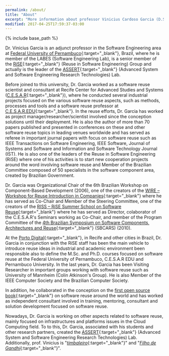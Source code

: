 ```yaml
---
permalink: /about/
title: "About"
excerpt: "More information about professor Vinicius Cardoso Garcia (D.Sc.)"
modified: 2017-04-25T17:59:37-03:00
---
```


{% include base_path %}

Dr. Vinicius Garcia is an adjunct professor in the Software Engineering area at [Federal University of Pernambuco](http://www.cin.ufpe.br){:target="_blank"}, Brazil, where he is member of the LABES (Software Engineering Lab), is a senior member of the [RiSE](http://riselabs.dcc.ufba.br/){:target="_blank"} (Reuse in Software Engineering) Group and actually is the leader of the [ASSERT](http://assertlab.com/){:target="_blank"} (Advanced System and Software Engineering Research Technologies) Lab.

Before joined to this university, Dr. Garcia worked as a software reuse scientist and consultant at Recife Center for Advanced Studies and Systems ([C.E.S.A.R](http://www.cesar.org.br){:target="_blank"}), where he conducted several industrial projects focused on the various software reuse aspects, such as methods, processes and tools and a software reuse professor at [C.E.S.A.R.EDU](http://www.cesar.edu.br){:target="_blank"}. In the reuse efforts, Dr. Garcia has worked as project manager/researcher/scientist involved since the conception solutions until their deployment. He is also the author of more than 70 papers published and presented in conferences on these and other software reuse topics in leading venues worldwide and has served as referee in important journal papers with focus on software reuse such as IEEE Transactions on Software Engineering, IEEE Software, Journal of Systems and Software and Information and Software Technology Journal (IST). He is also one of the leaders of the Reuse in Software Engineering (RiSE) where one of his activities is to start new cooperation projects around the word involving software reuse and Member of the Brazilian Committee composed of 50 specialists in the software component area, created by Brazilian Government.

Dr. Garcia was Organizational Chair of the 6th Brazilian Workshop on Component-Based Development (2006), one of the creators of the [WIRE – Workshop for Reuse Introduction in Companies](http://www.rise.com.br/eventos/wire2009/index.html){:target="_blank"} where he has served as Co-Chair and Member of the Steering Committee, one of the creators of the [RISS – RiSE Summer School on Software Reuse](http://riss2008.rise.com.br/){:target="_blank"} where he has served as Director, colaborator of the C.E.S.A.R's Seminars working as Co-Chair, and member of the Program Committee of the [4th Brazilian Symposium on Software Components, Architectures and Reuse](http://wiki.dcc.ufba.br/CBSOFT/){:target="_blank"} (SBCARS) (2010).

At the [Porto Digital](http://www.portodigital.org/){:target="_blank"}, in Recife and other cities in Brazil, Dr. Garcia in conjunction with the RiSE staff has been the main vehicle to introduce reuse ideas in industrial and academic environment been responsible also to define the M.Sc. and Ph.D. courses focused on software reuse at the Federal University of Pernambuco, C.E.S.A.R EDU and Pernambuco University. In the last years, Dr. Garcia has been Visiting Researcher in important groups working with software reuse such as University of Mannheim (Colin Atkinson's Group). He is also Member of the IEEE Computer Society and the Brazilian Computer Society.

In addition, he collaborated in the conception on the [first open source book](http://cruise.cesar.org.br/){:target="_blank"} on software reuse around the world and has worked as independent consultant involved in training, mentoring, consultant and solution development focused on software reuse.

Nowadays, Dr. Garcia is working on other aspects related to software reuse, mainly focused on infrastructures and platforms issues in the Cloud Computing field. To to this, Dr. Garcia, associated with his students and other research partners, created the [ASSERT](http://assertlab.com/){:target="_blank"} (Advanced System and Software Engineering Research Technologies) Lab. Additionally, prof. Vinicius is "[*timbaleiro*](https://pt.wikipedia.org/wiki/Timbalada){:target="_blank"}" and "[*Filho de Gandhi*](https://pt.wikipedia.org/wiki/Filhos_de_Gandhy){:target="_blank"}".
